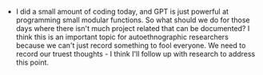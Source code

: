 - I did a small amount of coding today, and GPT is just powerful at programming small modular functions.
So what should we do for those days where there isn't much project related that can be documented? I think this is an important topic for autoethnographic researchers because we can't just record something to fool everyone. We need to record our truest thoughts - I think I'll follow up with research to address this point.